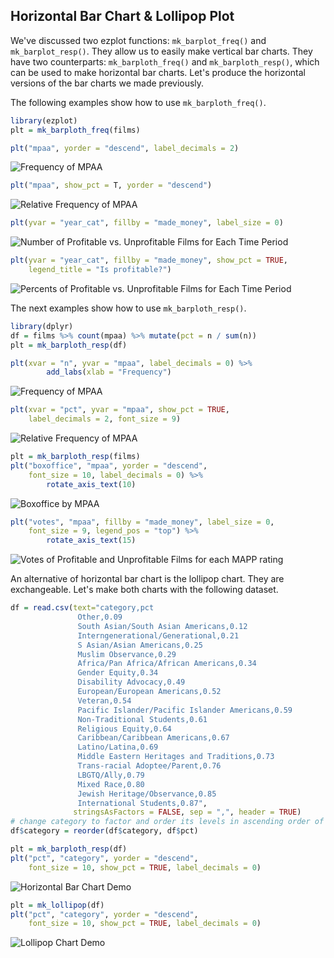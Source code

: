 ## Horizontal Bar Chart & Lollipop Plot

We've discussed two ezplot functions: `mk_barplot_freq()` and 
`mk_barplot_resp()`. They allow us to easily make vertical bar charts. They have two counterparts: `mk_barploth_freq()` and `mk_barploth_resp()`, which can be used to make horizontal bar charts. Let's produce the horizontal versions of the bar charts we made previously.

The following examples show how to use `mk_barploth_freq()`.


```r
library(ezplot)
plt = mk_barploth_freq(films)
```


```r
plt("mpaa", yorder = "descend", label_decimals = 2)
```

![Frequency of MPAA](images/barploth_freq_mpaa_cnt-1.png)


```r
plt("mpaa", show_pct = T, yorder = "descend") 
```

![Relative Frequency of MPAA](images/barploth_freq_mpaa_pct-1.png)


```r
plt(yvar = "year_cat", fillby = "made_money", label_size = 0) 
```

![Number of Profitable vs. Unprofitable Films for Each Time Period](images/barploth_dodged-1.png)


```r
plt(yvar = "year_cat", fillby = "made_money", show_pct = TRUE, 
    legend_title = "Is profitable?")
```

![Percents of Profitable vs. Unprofitable Films for Each Time Period](images/barploth_stacked-1.png)

The next examples show how to use `mk_barploth_resp()`.


```r
library(dplyr)
df = films %>% count(mpaa) %>% mutate(pct = n / sum(n))
plt = mk_barploth_resp(df)
```


```r
plt(xvar = "n", yvar = "mpaa", label_decimals = 0) %>% 
        add_labs(xlab = "Frequency")
```

![Frequency of MPAA](images/barploth_resp_mpaa_cnt-1.png)


```r
plt(xvar = "pct", yvar = "mpaa", show_pct = TRUE, 
    label_decimals = 2, font_size = 9)
```

![Relative Frequency of MPAA](images/barploth_resp_mpaa_pct-1.png)


```r
plt = mk_barploth_resp(films)
plt("boxoffice", "mpaa", yorder = "descend", 
    font_size = 10, label_decimals = 0) %>% 
        rotate_axis_text(10)
```

![Boxoffice by MPAA](images/barploth_mpaa_vs_bo-1.png)


```r
plt("votes", "mpaa", fillby = "made_money", label_size = 0, 
    font_size = 9, legend_pos = "top") %>% 
        rotate_axis_text(15)
```

![Votes of Profitable and Unprofitable Films for each MAPP rating](images/barploth_dodged_p3-1.png)

An alternative of horizontal bar chart is the lollipop chart. They are exchangeable. Let's make both charts with the following dataset.


```r
df = read.csv(text="category,pct
               Other,0.09
               South Asian/South Asian Americans,0.12
               Interngenerational/Generational,0.21
               S Asian/Asian Americans,0.25
               Muslim Observance,0.29
               Africa/Pan Africa/African Americans,0.34
               Gender Equity,0.34
               Disability Advocacy,0.49
               European/European Americans,0.52
               Veteran,0.54
               Pacific Islander/Pacific Islander Americans,0.59
               Non-Traditional Students,0.61
               Religious Equity,0.64
               Caribbean/Caribbean Americans,0.67
               Latino/Latina,0.69
               Middle Eastern Heritages and Traditions,0.73
               Trans-racial Adoptee/Parent,0.76
               LBGTQ/Ally,0.79
               Mixed Race,0.80
               Jewish Heritage/Observance,0.85
               International Students,0.87", 
              stringsAsFactors = FALSE, sep = ",", header = TRUE)
# change category to factor and order its levels in ascending order of pct 
df$category = reorder(df$category, df$pct)
```


```r
plt = mk_barploth_resp(df)
plt("pct", "category", yorder = "descend", 
    font_size = 10, show_pct = TRUE, label_decimals = 0)
```

![Horizontal Bar Chart Demo](images/barploth_vs_lollipop_p1-1.png)


```r
plt = mk_lollipop(df)
plt("pct", "category", yorder = "descend", 
    font_size = 10, show_pct = TRUE, label_decimals = 0)
```

![Lollipop Chart Demo](images/barploth_vs_lollipop_p2-1.png)
